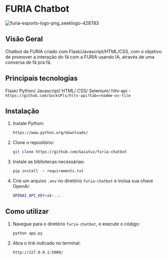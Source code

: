 # FURIA Chatbot
![furia-esports-logo-png_seeklogo-428783](https://github.com/user-attachments/assets/b3faf098-416a-4a8e-b4ae-df8d9f8e022c)

## Visão Geral
Chatbot da FURIA criado com Flask/Javascript/HTML/CSS, com o objetivo de promover a interação do fã com a FURIA usando IA, através de uma conversa de fã pra fã.

## Principais tecnologias
Flask/
Python/
Javascript/
HTML/
CSS/
Selenium/
hltv-api - `https://github.com/SocksPls/hltv-api?tab=readme-ov-file`

## Instalação
1. Instale Python:
   ```bash
   https://www.python.org/downloads/
   ```

2. Clone o repositório:
   ```bash
   git clone https://github.com/Gaiutuz/furia-chatbot
   ```

3. Instale as bibliotecas necessárias:
   ```bash
   pip install -r requirements.txt
   ```

4. Crie um arquivo `.env` no diretório `furia-chatbot` e inclua sua chave OpenAi:
   ```bash
   OPENAI_API_KEY=sk-...
   ```

## Como utilizar
1. Navegue para o diretório `furia-chatbot`, e execute o código:
   ```bash
   python app.py
   ```

2. Abra o link indicado no terminal:
   ```bash
   http://127.0.0.1:5000/
   ```
